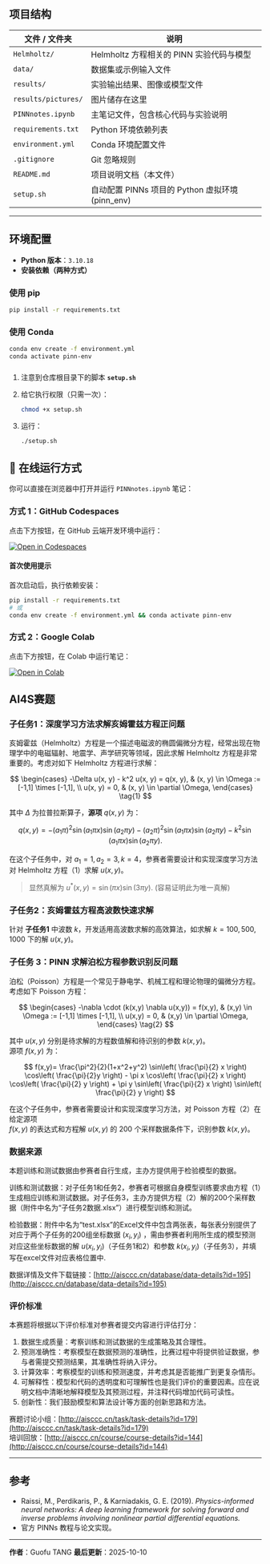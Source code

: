 ## 项目结构

| 文件 / 文件夹    | 说明                             |
|------------------|----------------------------------|
| `Helmholtz/`     | Helmholtz 方程相关的 PINN 实验代码与模型 |
| `data/`          | 数据集或示例输入文件             |
| `results/`       | 实验输出结果、图像或模型文件     |
| `results/pictures/`       | 图片储存在这里     |
| `PINNnotes.ipynb`| 主笔记文件，包含核心代码与实验说明 |
| `requirements.txt` | Python 环境依赖列表             |
| `environment.yml`  | Conda 环境配置文件               |
| `.gitignore`     | Git 忽略规则                     |
| `README.md`      | 项目说明文档（本文件）           |
| `setup.sh`      | 自动配置 PINNs 项目的 Python 虚拟环境 (pinn_env) |

---

## 环境配置

- **Python 版本**：`3.10.18`
- **安装依赖（两种方式）**

### 使用 pip
```bash
pip install -r requirements.txt
````

### 使用 Conda

```bash
conda env create -f environment.yml
conda activate pinn-env
```
### 

1. 注意到仓库根目录下的脚本
   **`setup.sh`**

2. 给它执行权限（只需一次）：

   ```bash
   chmod +x setup.sh
   ```

3. 运行：

   ```bash
   ./setup.sh
   ```

## 🚀 在线运行方式

你可以直接在浏览器中打开并运行 `PINNnotes.ipynb` 笔记：

### 方式 1：GitHub Codespaces

点击下方按钮，在 GitHub 云端开发环境中运行：

[![Open in Codespaces](https://github.com/codespaces/badge.svg)](https://github.com/codespaces/new?hide_repo_select=true&ref=main&repo=PLANCK234/2025AI4S_PDE)

#### 首次使用提示

首次启动后，执行依赖安装：
```bash
pip install -r requirements.txt
# 或
conda env create -f environment.yml && conda activate pinn-env
```

### 方式 2：Google Colab

点击下方按钮，在 Colab 中运行笔记：

[![Open in Colab](https://colab.research.google.com/assets/colab-badge.svg)](https://colab.research.google.com/github/PLANCK234/2025AI4S_PDE/blob/main/PINNnotes.ipynb)

## AI4S赛题

### 子任务1：深度学习方法求解亥姆霍兹方程正问题

亥姆霍兹（Helmholtz）方程是一个描述电磁波的椭圆偏微分方程，经常出现在物理学中的电磁辐射、地震学、声学研究等领域，因此求解 Helmholtz 方程是非常重要的。考虑对如下 Helmholtz 方程进行求解：

$$
\begin{cases}
-\Delta u(x, y) - k^2 u(x, y) = q(x, y), & (x, y) \in \Omega := [-1,1] \times [-1,1], \\
u(x, y) = 0, & (x, y) \in \partial \Omega,
\end{cases}
\tag{1}
$$

其中 $\Delta$ 为拉普拉斯算子，**源项** $q(x, y)$ 为：

$$
q(x, y) = -(a_1 \pi)^2 \sin(a_1 \pi x)\sin(a_2 \pi y)
          - (a_2 \pi)^2 \sin(a_1 \pi x)\sin(a_2 \pi y)
          - k^2 \sin(a_1 \pi x)\sin(a_2 \pi y).
$$

在这个子任务中，对 $a_1 = 1, a_2 = 3, k = 4$，参赛者需要设计和实现深度学习方法对 Helmholtz 方程（1）求解 $u(x, y)$。
> 显然真解为 $u^*(x, y) = \sin(\pi x) \sin(3 \pi y)$. (容易证明此为唯一真解)

### 子任务2：亥姆霍兹方程高波数快速求解

针对 **子任务1** 中波数 $k$，开发适用高波数求解的高效算法，如求解 $k = 100, 500, 1000$ 下的解 $u(x, y)$。

### 子任务 3：PINN 求解泊松方程参数识别反问题

泊松（Poisson）方程是一个常见于静电学、机械工程和理论物理的偏微分方程。  
考虑如下 Poisson 方程：

$$
\begin{cases}
-\nabla \cdot (k(x,y) \nabla u(x,y)) = f(x,y), & (x,y) \in \Omega := [-1,1] \times [-1,1], \\
u(x,y) = 0, & (x,y) \in \partial \Omega,
\end{cases}
\tag{2}
$$

其中 $u(x,y)$ 分别是待求解的方程数值解和待识别的参数 $k(x,y)$。  
源项 $f(x,y)$ 为：

$$
f(x,y)= \frac{\pi^2}{2}(1+x^2+y^2) \sin\left( \frac{\pi}{2} x \right) \cos\left( \frac{\pi}{2}y \right) - \pi x \cos\left( \frac{\pi}{2} x \right) \cos\left( \frac{\pi}{2} y \right) + \pi y \sin\left( \frac{\pi}{2} x \right) \sin\left( \frac{\pi}{2} y \right)
$$

在这个子任务中，参赛者需要设计和实现深度学习方法，对 Poisson 方程（2）在给定源项  
$f(x,y)$ 的表达式和方程解 $u(x,y)$ 的 200 个采样数据条件下，识别参数 $k(x,y)$。

### 数据来源

本题训练和测试数据由参赛者自行生成，主办方提供用于检验模型的数据。

训练和测试数据：对子任务1和任务2，参赛者可根据自身模型训练要求由方程（1）生成相应训练和测试数据。对子任务3，主办方提供方程（2）解的200个采样数据（附件中名为“子任务2数据.xlsx”）进行模型训练和测试。

检验数据：附件中名为“test.xlsx”的Excel文件中包含两张表，每张表分别提供了对应于两个子任务的200组坐标数据 $(x_i,y_i)$ ，需由参赛者利用所生成的模型预测对应这些坐标数据的解 $u(x_i,y_i)$（子任务1和2）和参数 $k(x_i,y_i)$（子任务3），并填写在excel文件对应表格位置中.

数据详情及文件下载链接：[http://aisccc.cn/database/data-details?id=195](http://aisccc.cn/database/data-details?id=195)

### 评价标准

本赛题将根据以下评价标准对参赛者提交内容进行评估打分：
1. 数据生成质量：考察训练和测试数据的生成策略及其合理性。
2. 预测准确性：考察模型在数据预测的准确性，比赛过程中将提供验证数据，参与者需提交预测结果，其准确性将纳入评分。
3. 计算效率：考察模型的训练和预测速度，并考虑其是否能推广到更复杂情形。
4. 可解释性：模型和代码的透明度和可理解性也是我们评价的重要因素。应在说明文档中清晰地解释模型及其预测过程，并注释代码增加代码可读性。
5. 创新性：我们鼓励模型和算法设计等方面的创新思路和方法。


赛题讨论小组：[http://aisccc.cn/task/task-details?id=179](http://aisccc.cn/task/task-details?id=179)  
培训回放：[http://aisccc.cn/course/course-details?id=144](http://aisccc.cn/course/course-details?id=144)

---
## 参考

* Raissi, M., Perdikaris, P., & Karniadakis, G. E. (2019). *Physics-informed neural networks: A deep learning framework for solving forward and inverse problems involving nonlinear partial differential equations.*
* 官方 PINNs 教程与论文实现。

---

**作者**：Guofu TANG
**最后更新**：2025-10-10

